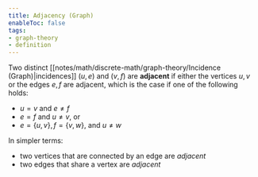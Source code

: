 ```yaml
---
title: Adjacency (Graph)
enableToc: false
tags:
- graph-theory
- definition
---
```

Two distinct [[notes/math/discrete-math/graph-theory/Incidence (Graph)|incidences]] $(u, e)$ and $(v, f)$ are **adjacent** if either the vertices $u, v$ or the edges $e, f$ are adjacent, which is the case if one of the following holds:

- $u = v$ and $e \neq f$
- $e = f$ and $u \neq v$, or
- $e = \{u, v\}, f = \{v, w\}$, and $u \neq w$

In simpler terms:
- two vertices that are connected by an edge are *adjacent*
- two edges that share a vertex are *adjacent*
